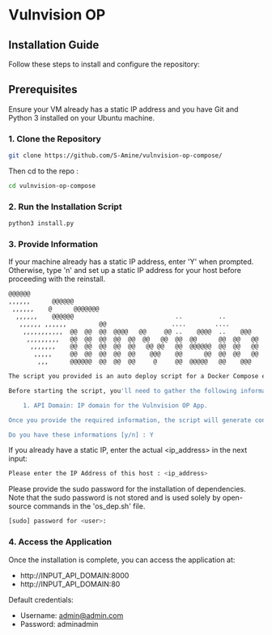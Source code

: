 # Vulnvision OP

## Installation Guide

Follow these steps to install and configure the repository:

## Prerequisites

Ensure your VM already has a static IP address and you have Git and Python 3 installed on your Ubuntu machine.

### 1. Clone the Repository

```bash
git clone https://github.com/S-Amine/vulnvision-op-compose/
```

Then cd to the repo :

```bash
cd vulnvision-op-compose
```
### 2. Run the Installation Script

```bash
python3 install.py
```

### 3. Provide Information

If your machine already has a static IP address, enter 'Y' when prompted. Otherwise, type 'n' and set up a static IP address for your host before proceeding with the reinstall.

```bash
@@@@@@
,,,,,,      @@@@@@
 ,,,,,,    @      @@@@@@@
  ,,,,,,    @@@@@@                            ..          ..
   ,,,,,, ,,,,,,         @@                  ....        ....
    ,,,,,,,,,,,  @@  @@  @@  @@@@   @@     @@ ..    @@@@  ..    @@@    @@@@
     ,,,,,,,,,   @@  @@  @@  @@  @@  @@   @@  @@  @@      @@  @@   @@  @@  @@
      ,,,,,,,    @@  @@  @@  @@  @@   @@ @@   @@  @@@@@@  @@  @@   @@  @@  @@
       ,,,,,     @@  @@  @@  @@  @@    @@@    @@      @@  @@  @@   @@  @@  @@
        ,,,      @@@@@@  @@  @@  @@     @     @@  @@@@@   @@    @@@    @@  @@

The script you provided is an auto deploy script for a Docker Compose environment. It sets up various microservices and generates configuration files based on user input.

Before starting the script, you'll need to gather the following information:

    1. API Domain: IP domain for the Vulnvision OP App.

Once you provide the required information, the script will generate configuration files, including nginx.conf for Nginx, environment files for each microservice, and RabbitMQ environment files. These files will be used to configure and deploy the Docker Compose environment.

Do you have these informations [y/n] : Y
```

If you already have a static IP, enter the actual <ip_address> in the next input:

```bash
Please enter the IP Address of this host : <ip_address>
```

Please provide the sudo password for the installation of dependencies. Note that the sudo password is not stored and is used solely by open-source commands in the 'os_dep.sh' file.

```bash
[sudo] password for <user>:
```

### 4. Access the Application

Once the installation is complete, you can access the application at:

- http://INPUT_API_DOMAIN:8000
- http://INPUT_API_DOMAIN:80

Default credentials:

- Username: admin@admin.com
- Password: adminadmin
